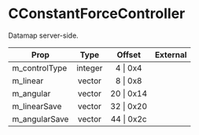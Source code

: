 # CConstantForceController

Datamap server-side.

|Prop|Type|Offset|External|
|---|:-:|:-:|--:|
|m_controlType|integer|4 \| 0x4||
|m_linear|vector|8 \| 0x8||
|m_angular|vector|20 \| 0x14||
|m_linearSave|vector|32 \| 0x20||
|m_angularSave|vector|44 \| 0x2c||
